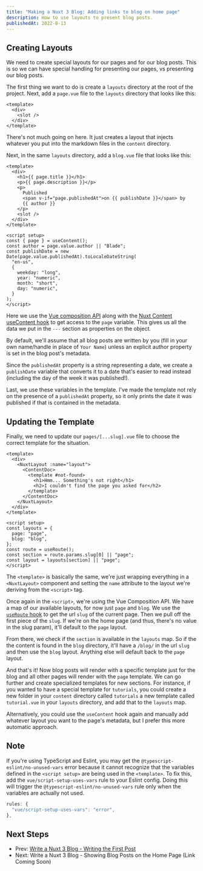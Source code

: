 ```yaml
---
title: "Making a Nuxt 3 Blog: Adding links to blog on home page"
description: How to use layouts to present blog posts.
publishedAt: 2022-8-13
---
```


## Creating Layouts

We need to create special layouts for our pages and for our blog posts. This is so we can have special handling for presenting our pages, vs presenting our blog posts.

The first thing we want to do is create a `layouts` directory at the root of the project. Next, add a `page.vue` file to the `layouts` directory that looks like this:

```vue
<template>
  <div>
    <slot />
  </div>
</template>
```

There's not much going on here. It just creates a layout that injects whatever you put into the markdown files in the `content` directory.

Next, in the same `layouts` directory, add a `blog.vue` file that looks like this:

```vue
<template>
  <div>
    <h1>{{ page.title }}</h1>
    <p>{{ page.description }}</p>
    <p>
      Published
      <span v-if="page.publishedAt">on {{ publishDate }}</span> by
      {{ author }}
    </p>
    <slot />
  </div>
</template>

<script setup>
const { page } = useContent();
const author = page.value.author || "Blade";
const publishDate = new Date(page.value.publishedAt).toLocaleDateString(
  "en-us",
  {
    weekday: "long",
    year: "numeric",
    month: "short",
    day: "numeric",
  }
);
</script>
```

Here we use the [Vue composition API](https://vuejs.org/api/composition-api-setup.html) along with the [Nuxt Content useContent hook](https://content.nuxtjs.org/api/composables/use-document-driven/) to get access to the `page` variable. This gives us all the data we put in the `---` section as properties on the object.

By default, we'll assume that all blog posts are written by you (fill in your own name/handle in place of `Your Name`) unless an explicit author property is set in the blog post's metadata.

Since the `publishedAt` property is a string representing a date, we create a `publishDate` variable that converts it to a date that's easier to read instead (including the day of the week it was published!).

Last, we use these variables in the template. I've made the template not rely on the presence of a `publishedAt` property, so it only prints the date it was published if that is contained in the metadata.

## Updating the Template

Finally, we need to update our `pages/[...slug].vue` file to choose the correct template for the situation.

```vue
<template>
  <div>
    <NuxtLayout :name="layout">
      <ContentDoc>
        <template #not-found>
          <h1>Hmm... Something's not right</h1>
          <h2>I couldn't find the page you asked for</h2>
        </template>
      </ContentDoc>
    </NuxtLayout>
  </div>
</template>

<script setup>
const layouts = {
  page: "page",
  blog: "blog",
};
const route = useRoute();
const section = route.params.slug[0] || "page";
const layout = layouts[section] || "page";
</script>
```

The `<template>` is basically the same, we're just wrapping everything in a `<NuxtLayout>` component and setting the `name` attribute to the layout we're deriving from the `<script>` tag.

Once again in the `<script>`, we're using the Vue Composition API. We have a map of our available layouts, for now just `page` and `blog`. We use the [`useRoute` hook](https://v3.nuxtjs.org/api/composables/use-route/) to get the url `slug` of the current page. Then we pull off the first piece of the `slug`. If we're on the home page (and thus, there's no value in the slug param), it'll default to the `page` layout.

From there, we check if the `section` is available in the `layouts` map. So if the the content is found in the `blog` directory, it'll have a `/blog/` in the url `slug` and then use the `blog` layout. Anything else will default back to the `page` layout.

And that's it! Now blog posts will render with a specific template just for the blog and all other pages will render with the `page` template. We can go further and create specialized templates for new sections. For instance, if you wanted to have a special template for `tutorials`, you could create a new folder in your `content` directory called `tutorials` a new template called `tutorial.vue` in your `layouts` directory, and add that to the `layouts` map.

Alternatively, you could use the `useContent` hook again and manually add whatever layout you want to the page's metadata, but I prefer this more automatic approach.

## Note

If you're using TypeScript and Eslint, you may get the `@typescript-eslint/no-unused-vars` error because it cannot recognize that the variables defined in the `<script setup>` are being used in the `<template>`. To fix this, add the `vue/script-setup-uses-vars` rule to your Eslint config. Doing this will trigger the `@typescript-eslint/no-unused-vars` rule only when the variables are actually not used.

```js
rules: {
  "vue/script-setup-uses-vars": "error",
},
```

## Next Steps

- Prev: [Write a Nuxt 3 Blog - Writing the First Post](/blog/write-a-nuxt-3-blog-part-2)
- Next: Write a Nuxt 3 Blog - Showing Blog Posts on the Home Page (Link Coming Soon)

